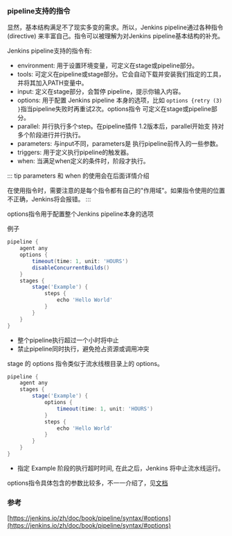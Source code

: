 ### pipeline支持的指令
显然，基本结构满足不了现实多变的需求。所以，Jenkins pipeline通过各种指令(directive) 来丰富自己。指令可以被理解为对Jenkins pipeline基本结构的补充。

Jenkins pipeline支持的指令有:

* environment: 用于设置环境变量，可定义在stage或pipeline部分。
* tools: 可定义在pipeline或stage部分。它会自动下载并安装我们指定的工具，并将其加入PATH变量中。
* input: 定义在stage部分，会暂停 pipeline，提示你输入内容。
* options: 用于配置 Jenkins pipeline 本身的选项，比如 `options {retry (3) }`指当pipeline失败时再重试2次。options指令 可定义在stage或pipeline部分。
* parallel: 并行执行多个step。在pipeline插件 1.2版本后，parallel开始支 持对多个阶段进行并行执行。
* parameters: 与input不同，parameters是 执行pipeline前传入的一些参数。
* triggers: 用于定义执行pipeline的触发器。
* when: 当满足when定义的条件时，阶段才执行。

::: tip
parameters 和 when 的使用会在后面详情介绍

在使用指令时，需要注意的是每个指令都有自己的"作用域"。如果指令使用的位置不正确，Jenkins将会报错。
:::

options指令用于配置整个Jenkins pipeline本身的选项

例子
```groovy
pipeline {
    agent any
    options {
        timeout(time: 1, unit: 'HOURS') 
        disableConcurrentBuilds()
    }
    stages {
        stage('Example') {
            steps {
                echo 'Hello World'
            }
        }
    }
}
```
* 整个pipeline执行超过一个小时将中止
* 禁止pipeline同时执行，避免抢占资源或调用冲突

stage 的 options 指令类似于流水线根目录上的 options。

```groovy
pipeline {
    agent any
    stages {
        stage('Example') {
            options {
                timeout(time: 1, unit: 'HOURS') 
            }
            steps {
                echo 'Hello World'
            }
        }
    }
}
```
* 指定 Example 阶段的执行超时时间, 在此之后，Jenkins 将中止流水线运行。

options指令具体包含的参数比较多，不一一介绍了，见[文档](https://jenkins.io/zh/doc/book/pipeline/syntax/#options)

### 参考
[https://jenkins.io/zh/doc/book/pipeline/syntax/#options](https://jenkins.io/zh/doc/book/pipeline/syntax/#options)
